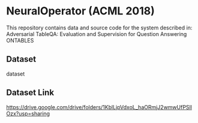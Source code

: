 NeuralOperator (ACML 2018)
==========================
This repository contains data and source code for the system described in: Adversarial TableQA: Evaluation and Supervision for Question Answering ONTABLES

Dataset
-------
dataset

Dataset Link
------------
https://drive.google.com/drive/folders/1KblLjpVdxoL_haORmjJ2wmwUfPSllOzx?usp=sharing